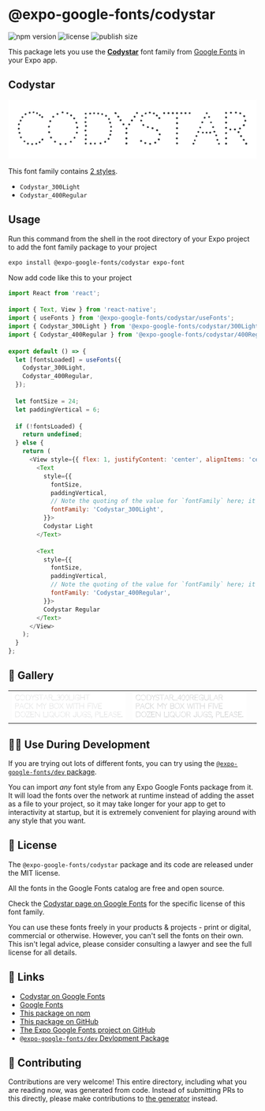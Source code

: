 # @expo-google-fonts/codystar

![npm version](https://flat.badgen.net/npm/v/@expo-google-fonts/codystar)
![license](https://flat.badgen.net/github/license/expo/google-fonts)
![publish size](https://flat.badgen.net/packagephobia/install/@expo-google-fonts/codystar)

This package lets you use the [**Codystar**](https://fonts.google.com/specimen/Codystar) font family from [Google Fonts](https://fonts.google.com/) in your Expo app.

## Codystar

![Codystar](./font-family.png)

This font family contains [2 styles](#-gallery).

- `Codystar_300Light`
- `Codystar_400Regular`

## Usage

Run this command from the shell in the root directory of your Expo project to add the font family package to your project
```sh
expo install @expo-google-fonts/codystar expo-font
```

Now add code like this to your project
```js
import React from 'react';

import { Text, View } from 'react-native';
import { useFonts } from '@expo-google-fonts/codystar/useFonts';
import { Codystar_300Light } from '@expo-google-fonts/codystar/300Light';
import { Codystar_400Regular } from '@expo-google-fonts/codystar/400Regular';

export default () => {
  let [fontsLoaded] = useFonts({
    Codystar_300Light,
    Codystar_400Regular,
  });

  let fontSize = 24;
  let paddingVertical = 6;

  if (!fontsLoaded) {
    return undefined;
  } else {
    return (
      <View style={{ flex: 1, justifyContent: 'center', alignItems: 'center' }}>
        <Text
          style={{
            fontSize,
            paddingVertical,
            // Note the quoting of the value for `fontFamily` here; it expects a string!
            fontFamily: 'Codystar_300Light',
          }}>
          Codystar Light
        </Text>

        <Text
          style={{
            fontSize,
            paddingVertical,
            // Note the quoting of the value for `fontFamily` here; it expects a string!
            fontFamily: 'Codystar_400Regular',
          }}>
          Codystar Regular
        </Text>
      </View>
    );
  }
};

```

## 🔡 Gallery


||||
|-|-|-|
|![Codystar_300Light](./Codystar_300Light.ttf.png)|![Codystar_400Regular](./Codystar_400Regular.ttf.png)|||


## 👩‍💻 Use During Development

If you are trying out lots of different fonts, you can try using the [`@expo-google-fonts/dev` package](https://github.com/expo/google-fonts/tree/master/font-packages/dev#readme).

You can import *any* font style from any Expo Google Fonts package from it. It will load the fonts
over the network at runtime instead of adding the asset as a file to your project, so it may take longer
for your app to get to interactivity at startup, but it is extremely convenient
for playing around with any style that you want.

## 📖 License

The `@expo-google-fonts/codystar` package and its code are released under the MIT license.

All the fonts in the Google Fonts catalog are free and open source.

Check the [Codystar page on Google Fonts](https://fonts.google.com/specimen/Codystar) for the specific license of this font family.

You can use these fonts freely in your products & projects - print or digital, commercial or otherwise. However, you can't sell the fonts on their own. This isn't legal advice, please consider consulting a lawyer and see the full license for all details.

## 🔗 Links

- [Codystar on Google Fonts](https://fonts.google.com/specimen/Codystar)
- [Google Fonts](https://fonts.google.com/)
- [This package on npm](https://www.npmjs.com/package/@expo-google-fonts/codystar)
- [This package on GitHub](https://github.com/expo/google-fonts/tree/master/font-packages/codystar)
- [The Expo Google Fonts project on GitHub](https://github.com/expo/google-fonts)
- [`@expo-google-fonts/dev` Devlopment Package](https://github.com/expo/google-fonts/tree/master/font-packages/dev)

## 🤝 Contributing

Contributions are very welcome! This entire directory, including what you are reading now, was generated from code. Instead of submitting PRs to this directly, please make contributions to [the generator](https://github.com/expo/google-fonts/tree/master/packages/generator) instead.

